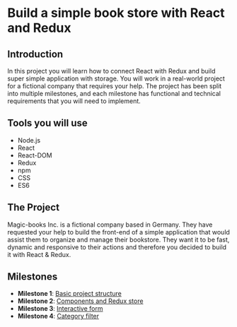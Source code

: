 # Build a simple book store with React and Redux

## Introduction
In this project you will learn how to connect React with Redux and build super simple application with storage. You will work in a real-world project for a fictional company that requires your help. The project has been split into multiple milestones, and each milestone has functional and technical requirements that you will need to implement.

## Tools you will use
- Node.js
- React
- React-DOM
- Redux
- npm
- CSS
- ES6

## The Project

Magic-books Inc. is a fictional company based in Germany. They have requested your help to build the front-end of a simple application that would assist them to organize and manage their bookstore. They want it to be fast, dynamic and responsive to their actions and therefore you decided to build it with React & Redux.

## Milestones

- **Milestone 1**: [Basic project structure](milestones/MILESTONE_1.md)
- **Milestone 2**: [Components and Redux store](milestones/MILESTONE_2.md)
- **Milestone 3**: [Interactive form](milestones/MILESTONE_3.md)
- **Milestone 4**: [Category filter](milestones/MILESTONE_4.md)
